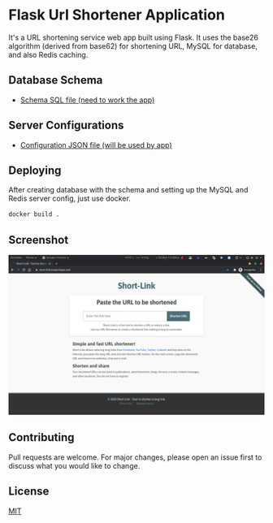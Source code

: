# Flask Url Shortener Application

It's a URL shortening service web app built using Flask. It uses the base26 algorithm (derived from base62) for shortening URL, MySQL for database, and also Redis caching.

## Database Schema

* [Schema SQL file (need to work the app)](MySql-Database-Schema/MySql-Database-Schema.sql)

## Server Configurations
* [Configuration JSON file (will be used by app)](database-redis-config.json)

## Deploying

After creating database with the schema and setting up the MySQL and Redis server config, just use docker.

```bash
docker build .
```

## Screenshot
![Homepage](docs/screenshots/home.png)

## Contributing
Pull requests are welcome. For major changes, please open an issue first to discuss what you would like to change.

## License
[MIT](LICENSE)
